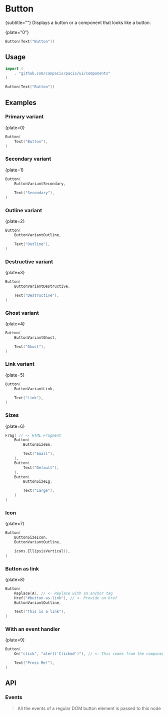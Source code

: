 # Button

{subtitle=""}
Displays a button or a component that looks like a button.

{plate="0"}
```go
Button(Text("Button"))
```

## Usage

```go
import (
	. "github.com/canpacis/pacis/ui/components"
)
```

```go
Button(Text("Button"))
```

## Examples

### Primary variant

{plate=0}
```go
Button(
	Text("Button"),
)
```

### Secondary variant

{plate=1}
```go
Button(
	ButtonVariantSecondary,
	
	Text("Secondary"),
)
```

### Outline variant

{plate=2}
```go
Button(
	ButtonVariantOutline,

	Text("Outline"),
)
```

### Destructive variant

{plate=3}
```go
Button(
	ButtonVariantDestructive,

	Text("Destructive"),
)
```

### Ghost variant

{plate=4}
```go
Button(
	ButtonVariantGhost,

	Text("Ghost"),
)
```

### Link variant

{plate=5}
```go
Button(
	ButtonVariantLink,

	Text("Link"),
)
```

### Sizes

{plate=6}
```go
Frag( // <- HTML Fragment
	Button(
		ButtonSizeSm,

		Text("Small"),
	),
	Button(
		Text("Default"),
	),
	Button(
		ButtonSizeLg,

		Text("Large"),
	)
)
```

### Icon

{plate=7}
```go
Button(
	ButtonSizeIcon,
	ButtonVariantOutline,

	icons.EllipsisVertical(),
)
```

### Button as link

{plate=8}
```go
Button(
	Replace(A), // <- Replace with an anchor tag
	Href("#button-as-link"), // <- Provide an href
	ButtonVariantOutline,

	Text("This is a link"),
)
```

### With an event handler

{plate=9}
```go
Button(
	On("click", "alert('Clicked')"), // <- This comes from the components module

	Text("Press Me!"),
)
```

## API

### Events

> All the events of a regular DOM button element is passed to this node